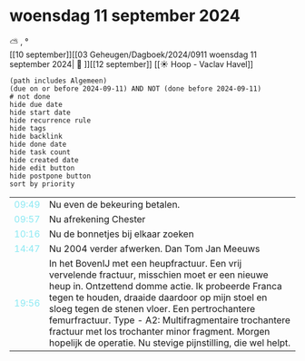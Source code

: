 # woensdag 11 september 2024

⛅ , °<br>[[10 september]][[03 Geheugen/Dagboek/2024/0911 woensdag 11 september 2024| 📓 ]][[12 september]]
[[☀️ Hoop - Vaclav Havel]]
```tasks
(path includes Algemeen)
(due on or before 2024-09-11) AND NOT (done before 2024-09-11)
# not done
hide due date
hide start date
hide recurrence rule
hide tags
hide backlink
hide done date
hide task count
hide created date
hide edit button
hide postpone button 
sort by priority 
```

|                           |                                                                                                                                                                                                                                                                                                                                                                                                                                  |
| ------------------------- | -------------------------------------------------------------------------------------------------------------------------------------------------------------------------------------------------------------------------------------------------------------------------------------------------------------------------------------------------------------------------------------------------------------------------------- |
| <font color=#8be9f3>09:49 | Nu even de bekeuring betalen.                                                                                                                                                                                                                                                                                                                                                                                                    |
| <font color=#8be9f3>09:57 | Nu afrekening Chester                                                                                                                                                                                                                                                                                                                                                                                                            |
| <font color=#8be9f3>10:16 | Nu de bonnetjes bij elkaar zoeken                                                                                                                                                                                                                                                                                                                                                                                                |
| <font color=#8be9f3>14:47 | Nu 2004 verder afwerken. Dan Tom Jan Meeuws                                                                                                                                                                                                                                                                                                                                                                                      |
| <font color=#8be9f3>19:56 | In het BovenIJ met een heupfractuur. Een vrij vervelende fractuur, misschien moet er een nieuwe heup in. Ontzettend domme actie. Ik probeerde Franca tegen te houden, draaide daardoor op mijn stoel en sloeg tegen de stenen vloer. Een pertrochantere femurfractuur. Type - A2: Multifragmentaire trochantere fractuur met los trochanter minor fragment. Morgen hopelijk de operatie. Nu stevige pijnstilling, die wel helpt. |